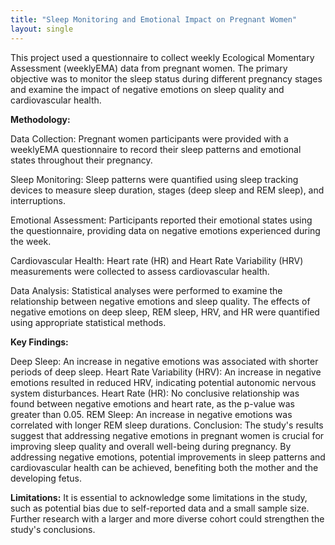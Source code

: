 ```yaml
---
title: "Sleep Monitoring and Emotional Impact on Pregnant Women"
layout: single
---
```

This project used a questionnaire to collect weekly Ecological Momentary Assessment (weeklyEMA) data from pregnant women. The primary objective was to monitor the sleep status during different pregnancy stages and examine the impact of negative emotions on sleep quality and cardiovascular health.

**Methodology:**

Data Collection: Pregnant women participants were provided with a weeklyEMA questionnaire to record their sleep patterns and emotional states throughout their pregnancy.

Sleep Monitoring: Sleep patterns were quantified using sleep tracking devices to measure sleep duration, stages (deep sleep and REM sleep), and interruptions.

Emotional Assessment: Participants reported their emotional states using the questionnaire, providing data on negative emotions experienced during the week.

Cardiovascular Health: Heart rate (HR) and Heart Rate Variability (HRV) measurements were collected to assess cardiovascular health.

Data Analysis: Statistical analyses were performed to examine the relationship between negative emotions and sleep quality. The effects of negative emotions on deep sleep, REM sleep, HRV, and HR were quantified using appropriate statistical methods.

**Key Findings:**

Deep Sleep: An increase in negative emotions was associated with shorter periods of deep sleep.
Heart Rate Variability (HRV): An increase in negative emotions resulted in reduced HRV, indicating potential autonomic nervous system disturbances.
Heart Rate (HR): No conclusive relationship was found between negative emotions and heart rate, as the p-value was greater than 0.05.
REM Sleep: An increase in negative emotions was correlated with longer REM sleep durations.
Conclusion:
The study's results suggest that addressing negative emotions in pregnant women is crucial for improving sleep quality and overall well-being during pregnancy. By addressing negative emotions, potential improvements in sleep patterns and cardiovascular health can be achieved, benefiting both the mother and the developing fetus.

**Limitations:**
It is essential to acknowledge some limitations in the study, such as potential bias due to self-reported data and a small sample size. Further research with a larger and more diverse cohort could strengthen the study's conclusions.
